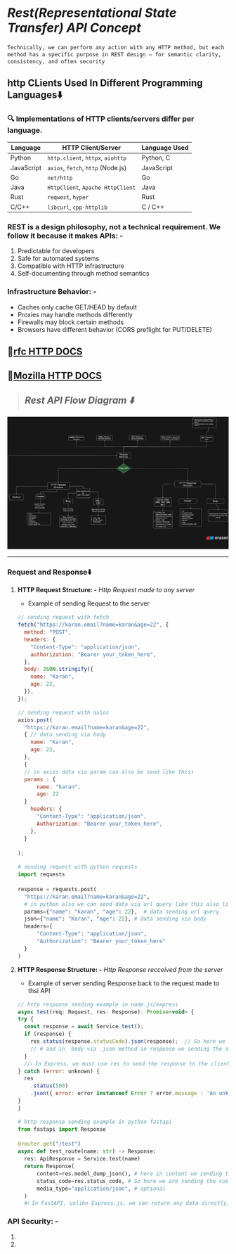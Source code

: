 # **_Rest(Representational State Transfer) API Concept_**

```text
Technically, we can perform any action with any HTTP method, but each method has a specific purpose in REST design — for semantic clarity, consistency, and often security
```

## **http CLients Used In Different Programming Languages⬇️**

### 🔍 Implementations of HTTP clients/servers differ per language.
| **Language** | **HTTP Client/Server**             | **Language Used** |
| ------------ | ---------------------------------- | ----------------- |
| Python       | `http.client`, `httpx`, `aiohttp`  | Python, C         |
| JavaScript   | `axios`, `fetch`, `http` (Node.js) | JavaScript        |
| Go           | `net/http`                         | Go                |
| Java         | `HttpClient`, `Apache HttpClient`  | Java              |
| Rust         | `reqwest`, `hyper`                 | Rust              |
| C/C++        | `libcurl`, `cpp-httplib`           | C / C++           |


### REST is a design philosophy, not a technical requirement. We follow it because it makes APIs: -

1. Predictable for developers
2. Safe for automated systems
3. Compatible with HTTP infrastructure
4. Self-documenting through method semantics

### Infrastructure Behavior: -

- Caches only cache GET/HEAD by default
- Proxies may handle methods differently
- Firewalls may block certain methods
- Browsers have different behavior (CORS preflight for PUT/DELETE)

## **🔗[rfc HTTP DOCS](https://datatracker.ietf.org/doc/html/rfc7231)**

## **🔗[Mozilla HTTP DOCS](https://developer.mozilla.org/en-US/docs/Web/HTTP)**

> ## **_Rest API Flow Diagram ⬇️_**

![Rest API Flow Diagram](./imgs/restapiflowdiagram.svg)

---

### **Request and Response⬇️**

1. **HTTP Request Structure: -** _Http Request made to any server_

   - Example of sending Request to the server

   ```js
   // sending request with fetch
   fetch("https://karan.email?name=karan&age=22", {
     method: "POST",
     headers: {
       "Content-Type": "application/json",
       authorization: "Bearer your_token_here",
     },
     body: JSON.stringify({
       name: "Karan",
       age: 22,
     }),
   });
   ```

   ```js
   // sending request with axios
   axios.post(
     "https://karan.email?name=karan&age=22",
     { // data sending via body
       name: "Karan",
       age: 22,
     },
     {
     // in axios data via param can also be send like this⬇️
     params : {
         name: "karan",
         age: 22
     }
       headers: {
         "Content-Type": "application/json",
         Authorization: "Bearer your_token_here",
       },
     }

   );
   ```

   ```py
   # sending request with python requests
   import requests

   response = requests.post(
     "https://karan.email?name=karan&age=22",
     # in python also we can send data via url query like this also like axios⬇️
     params={"name": "karan", "age": 22},  # data sending url query
     json={"name": "Karan", "age": 22}, # data sending via body
     headers={
         "Content-Type": "application/json",
         "Authorization": "Bearer your_token_here"
     }
   )
   ```

2. **HTTP Response Structure: -** _Http Response recceived from the server_

   - Example of server sending Response back to the request made to thsi API

   ```js
   // http response sending example in node.js/express
   async test(req: Request, res: Response): Promise<void> {
   try {
     const response = await Service.test();
     if (response) {
       res.status(response.statusCode).json(response);  // So here we are sending the custom status code to request use res.status method in response. now the reponse received by the request will show this status code.
       // # and in  body via .json method in response we sending the actual data, now the response received by the request will so this so this data in body/ content.
     }
     //ℹ️ In Express, we must use res to send the response to the client — we cannot return custom data from the controller method itself cause it ❌ Has no effect on the HTTP response. and the request will hang until Express times out or sends an empty default response. That’s because Express route handlers don't work with return statements for sending responses. The res object is how Express communicates back to the client
   } catch (error: unknown) {
     res
       .status(500)
       .json({ error: error instanceof Error ? error.message : 'An unknown error occurred' });
   }
   }
   ```

   ```py
   # http response sending example in python fastapi
   from fastapi import Response

   @router.get("/test")
   async def test_route(name: str) -> Response:
     res: ApiResponse = Service.test(name)
     return Response(
         content=res.model_dump_json(), # here in content we sending the actual data, now the response received by the request will so this data in body/content.
         status_code=res.status_code, # So here we are sending the custom status code to request. now the reponse received by the request will show this status code.
         media_type="application/json", # optional
     )
     #ℹ️ In FastAPI, unlike Express.js, we can return any data directly, and FastAPI automatically converts it into a proper HTTP response behind the scenes, but if we send/ returned some custom data, not within the Http response, then in that case the status code to request will be automatically assigned(Mostly 200 status code), not in our control

   ```

### **API Security: -**

1.
2.
